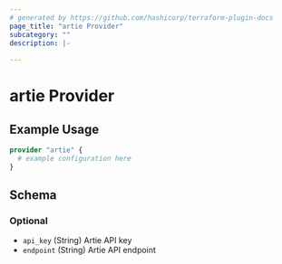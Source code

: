 ```yaml
---
# generated by https://github.com/hashicorp/terraform-plugin-docs
page_title: "artie Provider"
subcategory: ""
description: |-
  
---
```


# artie Provider



## Example Usage

```terraform
provider "artie" {
  # example configuration here
}
```

<!-- schema generated by tfplugindocs -->
## Schema

### Optional

- `api_key` (String) Artie API key
- `endpoint` (String) Artie API endpoint
